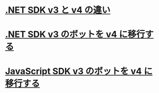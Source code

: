 # [.NET SDK v3 と v4 の違い](migration-about.md)
# [.NET SDK v3 のボットを v4 に移行する](conversion-framework.md)
# [JavaScript SDK v3 のボットを v4 に移行する](conversion-javascript.md)